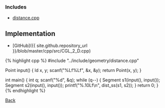 

### Includes

- [distance.cpp](../include/geometry/distance)

## Implementation

- [GitHub]({{ site.github.repository_url }}/blob/master/cpp/src/CGL_2_D.cpp)

{% highlight cpp %}
#include "../include/geometry/distance.cpp"

Point input() {
  ld x, y;
  scanf("%Lf%Lf", &x, &y);
  return Point(x, y);
}

int main() {
  int q;
  scanf("%d", &q);
  while (q--) {
    Segment s1(input(), input());
    Segment s2(input(), input());
    printf("%.10Lf\n", dist_ss(s1, s2));
  }
  return 0;
}
{% endhighlight %}

[Back](..)
